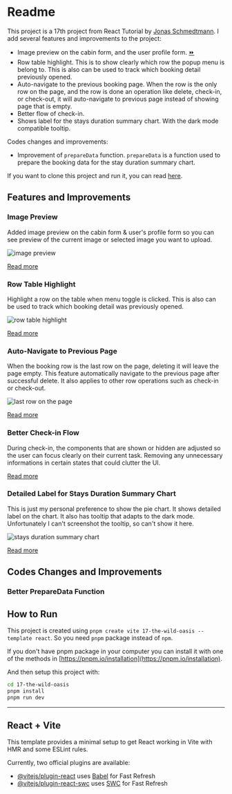# Readme

This project is a 17th project from React Tutorial by [Jonas Schmedtmann](https://codingheroes.io/). I add several features and improvements to the project:

- Image preview on the cabin form, and the user profile form. [⏩️](#image-preview)
- Row table highlight. This is to show clearly which row the popup menu is belong to. This is also can be used to track which booking detail previously opened.
- Auto-navigate to the previous booking page. When the row is the only row on the page, and the row is done an operation like delete, check-in, or check-out, it will auto-navigate to previous page instead of showing page that is empty.
- Better flow of check-in.
- Shows label for the stays duration summary chart. With the dark mode compatible tooltip.

Codes changes and improvements:

- Improvement of `prepareData` function. `prepareData` is a function used to prepare the booking data for the stay duration summary chart.

If you want to clone this project and run it, you can read [here](#how-to-run).

## Features and Improvements

### Image Preview

Added image preview on the cabin form & user's profile form so you can see preview of the current image or selected image you want to upload.

![image preview](https://drive.google.com/thumbnail?id=1Y9qKwiGW4Z8mIAEPC291r-CKqVtJNerW&sz=w600)

[Read more](docs/changes/image_preview.md)

### Row Table Highlight

Highlight a row on the table when menu toggle is clicked. This is also can be used to track which booking detail was previously opened.

![row table highlight](https://drive.google.com/thumbnail?id=1JR9wJb2Eg3yK1HerRUR4x9tVxfUa_pjV&sz=w600)

[Read more](docs/changes/row_table_highlight.md)

### Auto-Navigate to Previous Page

When the booking row is the last row on the page, deleting it will leave the page empty. This feature automatically navigate to the previous page after successful delete. It also applies to other row operations such as check-in or check-out.

![last row on the page](https://drive.google.com/thumbnail?id=1Y0eDQlSenN8IAH-VECbS5RJY8sIgHSAR&sz=w600)

[Read more](docs/changes/auto_navigate_prev_page.md)

### Better Check-in Flow

During check-in, the components that are shown or hidden are adjusted so the user can focus clearly on their current task. Removing any unnecessary informations in certain states that could clutter the UI.

[Read more](docs/changes/better_checkin_flow.md)

### Detailed Label for Stays Duration Summary Chart

This is just my personal preference to show the pie chart. It shows detailed label on the chart. It also has tooltip that adapts to the dark mode. Unfortunately I can't screenshot the tooltip, so can't show it here.

![stays duration summary chart](https://drive.google.com/thumbnail?id=1cKydj0RPovQT9jHgJA9MJVpyN53IHPwc&sz=w300)

[Read more](docs/changes/stays_duration_chart.md)

## Codes Changes and Improvements

### Better PrepareData Function

## How to Run

This project is created using `pnpm create vite 17-the-wild-oasis --template react`. So you need `pnpm` package instead of `npm`.

If you don't have pnpm package in your computer you can install it with one of the methods in [https://pnpm.io/installation](https://pnpm.io/installation).

And then setup this project with:

```bash
cd 17-the-wild-oasis
pnpm install
pnpm run dev
```

---

## React + Vite

This template provides a minimal setup to get React working in Vite with HMR and some ESLint rules.

Currently, two official plugins are available:

- [@vitejs/plugin-react](https://github.com/vitejs/vite-plugin-react/blob/main/packages/plugin-react/README.md) uses [Babel](https://babeljs.io/) for Fast Refresh
- [@vitejs/plugin-react-swc](https://github.com/vitejs/vite-plugin-react-swc) uses [SWC](https://swc.rs/) for Fast Refresh
